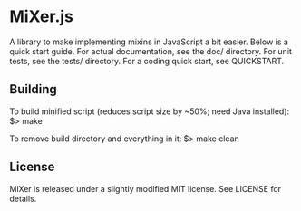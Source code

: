 MiXer.js
========

A library to make implementing mixins in JavaScript a bit easier. Below is a
quick start guide. For actual documentation, see the doc/ directory. For unit
tests, see the tests/ directory. For a coding quick start, see QUICKSTART.

Building
--------
To build minified script (reduces script size by ~50%;  need Java installed):
$> make

To remove build directory and everything in it:
$> make clean

License
-------
MiXer is released under a slightly modified MIT license. 
See LICENSE for details.
